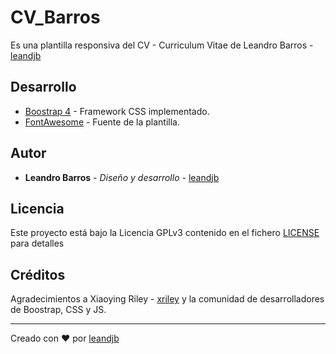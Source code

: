 # CV_Barros

Es una plantilla responsiva del CV - Curriculum Vitae de Leandro Barros - [leandjb](https://github.com/xriley)

## Desarrollo

- [Boostrap 4](https://getbootstrap.com/) - Framework CSS implementado.
- [FontAwesome](https://fontawesome.com/6?next=%2F%3Ffrom%3Dio) - Fuente de la plantilla.

## Autor

- **Leandro Barros** - _Diseño y desarrollo_ - [leandjb](https://github.com/leandjb)

## Licencia

Este proyecto está bajo la Licencia GPLv3 contenido en el fichero [LICENSE](LICENSE) para detalles

## Créditos

Agradecimientos a Xiaoying Riley - [xriley](https://github.com/xriley) y la comunidad de desarrolladores de Boostrap, CSS y JS.

---

Creado con ❤️ por [leandjb](https://github.com/leandjb)
